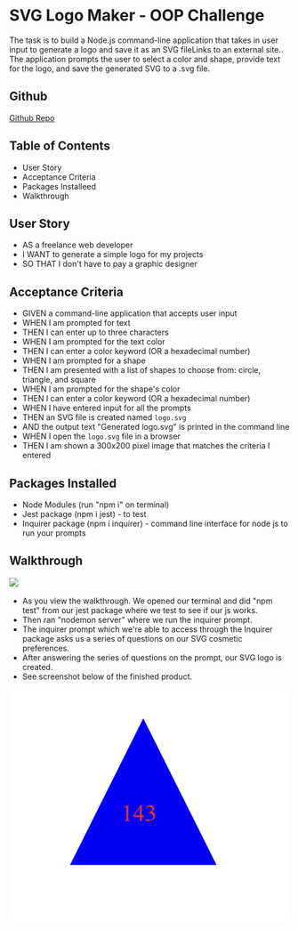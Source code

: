 # SVG Logo Maker - OOP Challenge

The task is to build a Node.js command-line application that takes in user input to generate a logo and save it as an SVG fileLinks to an external site.. The application prompts the user to select a color and shape, provide text for the logo, and save the generated SVG to a .svg file.

## Github
[Github Repo](https://github.com/KrispyKhang/SVG-Logo-Maker)

## Table of Contents
- User Story 
- Acceptance Criteria
- Packages Installeed
- Walkthrough

## User Story
- AS a freelance web developer
- I WANT to generate a simple logo for my projects
- SO THAT I don't have to pay a graphic designer

## Acceptance Criteria
- GIVEN a command-line application that accepts user input
- WHEN I am prompted for text
- THEN I can enter up to three characters
- WHEN I am prompted for the text color
- THEN I can enter a color keyword (OR a hexadecimal number)
- WHEN I am prompted for a shape
- THEN I am presented with a list of shapes to choose from: circle, triangle, and square
- WHEN I am prompted for the shape's color
- THEN I can enter a color keyword (OR a hexadecimal number)
- WHEN I have entered input for all the prompts
- THEN an SVG file is created named `logo.svg`
- AND the output text "Generated logo.svg" is printed in the command line
- WHEN I open the `logo.svg` file in a browser
- THEN I am shown a 300x200 pixel image that matches the criteria I entered


## Packages Installed
- Node Modules (run "npm i" on terminal)
- Jest package (npm i jest) - to test
- Inquirer package (npm i inquirer) - command line interface for node js to run your prompts

## Walkthrough
![](./ReadMeAssets/walkthrough.gif.sb-5b1e616b-bZ8lMR)

- As you view the walkthrough. We opened our terminal and did "npm test" from our jest package where we test to see if our js works.
- Then ran "nodemon server" where we run the inquirer prompt.
- The inquirer prompt which we're able to access through the Inquirer package asks us a series of questions on our SVG cosmetic preferences.
- After answering the series of questions on the prompt, our SVG logo is created.
- See screenshot below of the finished product.

![](./ReadMeAssets/Screenshot%202024-01-28%20at%2011.06.25%20AM.png)

